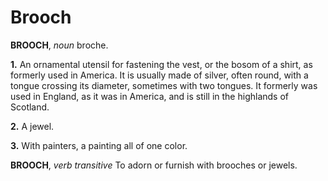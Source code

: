 # Brooch

**BROOCH**, _noun_ broche.

**1.** An ornamental utensil for fastening the vest, or the bosom of a shirt, as formerly used in America. It is usually made of silver, often round, with a tongue crossing its diameter, sometimes with two tongues. It formerly was used in England, as it was in America, and is still in the highlands of Scotland.

**2.** A jewel.

**3.** With painters, a painting all of one color.

**BROOCH**, _verb transitive_ To adorn or furnish with brooches or jewels.